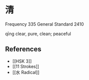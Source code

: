 # 清
Frequency 335
General Standard 2410

qīng
clear, pure, clean; peaceful

## References
- [[HSK 3]]
- [[11 Strokes]]
- [[水 Radical]]